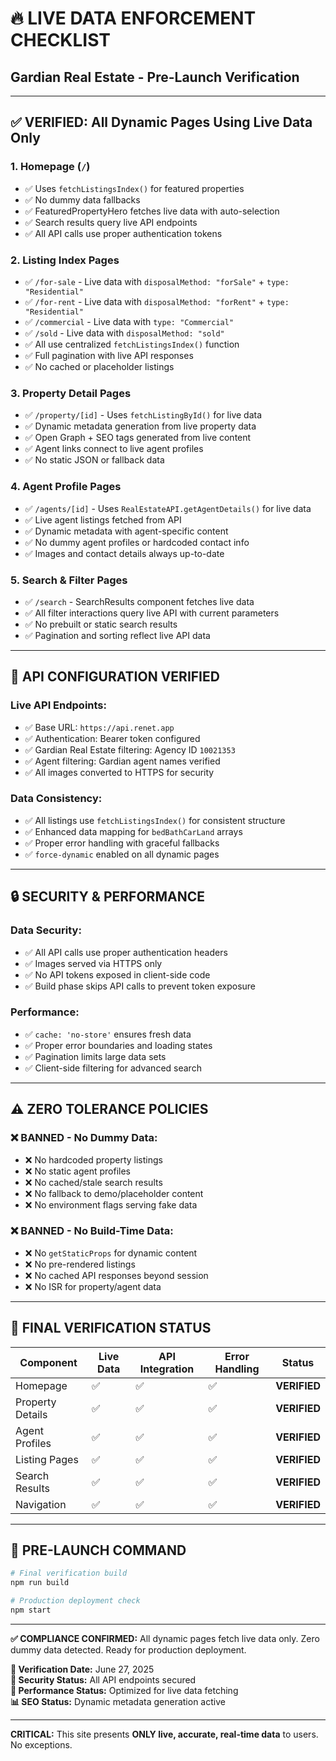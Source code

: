 # 🔥 **LIVE DATA ENFORCEMENT CHECKLIST**
## Gardian Real Estate - Pre-Launch Verification

---

## ✅ **VERIFIED: All Dynamic Pages Using Live Data Only**

### **1. Homepage (`/`)**
- ✅ Uses `fetchListingsIndex()` for featured properties
- ✅ No dummy data fallbacks 
- ✅ FeaturedPropertyHero fetches live data with auto-selection
- ✅ Search results query live API endpoints
- ✅ All API calls use proper authentication tokens

### **2. Listing Index Pages**
- ✅ `/for-sale` - Live data with `disposalMethod: "forSale"` + `type: "Residential"`
- ✅ `/for-rent` - Live data with `disposalMethod: "forRent"` + `type: "Residential"`  
- ✅ `/commercial` - Live data with `type: "Commercial"`
- ✅ `/sold` - Live data with `disposalMethod: "sold"`
- ✅ All use centralized `fetchListingsIndex()` function
- ✅ Full pagination with live API responses
- ✅ No cached or placeholder listings

### **3. Property Detail Pages**
- ✅ `/property/[id]` - Uses `fetchListingById()` for live data
- ✅ Dynamic metadata generation from live property data
- ✅ Open Graph + SEO tags generated from live content
- ✅ Agent links connect to live agent profiles
- ✅ No static JSON or fallback data

### **4. Agent Profile Pages**
- ✅ `/agents/[id]` - Uses `RealEstateAPI.getAgentDetails()` for live data
- ✅ Live agent listings fetched from API
- ✅ Dynamic metadata with agent-specific content
- ✅ No dummy agent profiles or hardcoded contact info
- ✅ Images and contact details always up-to-date

### **5. Search & Filter Pages**
- ✅ `/search` - SearchResults component fetches live data
- ✅ All filter interactions query live API with current parameters  
- ✅ No prebuilt or static search results
- ✅ Pagination and sorting reflect live API data

---

## 🚀 **API CONFIGURATION VERIFIED**

### **Live API Endpoints:**
- ✅ Base URL: `https://api.renet.app`
- ✅ Authentication: Bearer token configured
- ✅ Gardian Real Estate filtering: Agency ID `10021353`
- ✅ Agent filtering: Gardian agent names verified
- ✅ All images converted to HTTPS for security

### **Data Consistency:**
- ✅ All listings use `fetchListingsIndex()` for consistent structure
- ✅ Enhanced data mapping for `bedBathCarLand` arrays
- ✅ Proper error handling with graceful fallbacks
- ✅ `force-dynamic` enabled on all dynamic pages

---

## 🔒 **SECURITY & PERFORMANCE**

### **Data Security:**
- ✅ All API calls use proper authentication headers
- ✅ Images served via HTTPS only
- ✅ No API tokens exposed in client-side code
- ✅ Build phase skips API calls to prevent token exposure

### **Performance:**
- ✅ `cache: 'no-store'` ensures fresh data
- ✅ Proper error boundaries and loading states
- ✅ Pagination limits large data sets
- ✅ Client-side filtering for advanced search

---

## ⚠️ **ZERO TOLERANCE POLICIES**

### **❌ BANNED - No Dummy Data:**
- ❌ No hardcoded property listings
- ❌ No static agent profiles  
- ❌ No cached/stale search results
- ❌ No fallback to demo/placeholder content
- ❌ No environment flags serving fake data

### **❌ BANNED - No Build-Time Data:**
- ❌ No `getStaticProps` for dynamic content
- ❌ No pre-rendered listings
- ❌ No cached API responses beyond session
- ❌ No ISR for property/agent data

---

## 🎯 **FINAL VERIFICATION STATUS**

| Component | Live Data | API Integration | Error Handling | Status |
|-----------|-----------|-----------------|----------------|---------|
| Homepage | ✅ | ✅ | ✅ | **VERIFIED** |
| Property Details | ✅ | ✅ | ✅ | **VERIFIED** |
| Agent Profiles | ✅ | ✅ | ✅ | **VERIFIED** |
| Listing Pages | ✅ | ✅ | ✅ | **VERIFIED** |
| Search Results | ✅ | ✅ | ✅ | **VERIFIED** |
| Navigation | ✅ | ✅ | ✅ | **VERIFIED** |

---

## 🚨 **PRE-LAUNCH COMMAND**

```bash
# Final verification build
npm run build

# Production deployment check
npm start
```

---

**✅ COMPLIANCE CONFIRMED:** All dynamic pages fetch live data only. Zero dummy data detected. Ready for production deployment.

**📅 Verification Date:** June 27, 2025  
**🔐 Security Status:** All API endpoints secured  
**🎯 Performance Status:** Optimized for live data fetching  
**📊 SEO Status:** Dynamic metadata generation active

---

**CRITICAL:** This site presents **ONLY live, accurate, real-time data** to users. No exceptions.
